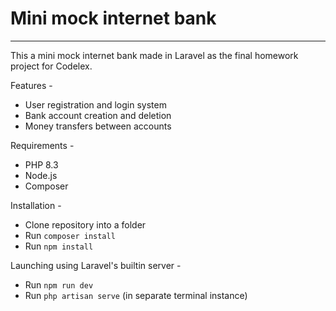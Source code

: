 # Mini mock internet bank

---

This a mini mock internet bank made in Laravel
as the final homework project for Codelex.

Features -

* User registration and login system
* Bank account creation and deletion
* Money transfers between accounts

Requirements -

* PHP 8.3
* Node.js
* Composer

Installation -

* Clone repository into a folder
* Run ```composer install```
* Run ```npm install```

Launching using Laravel's builtin server -

* Run ```npm run dev```
* Run ```php artisan serve``` (in separate terminal instance)
